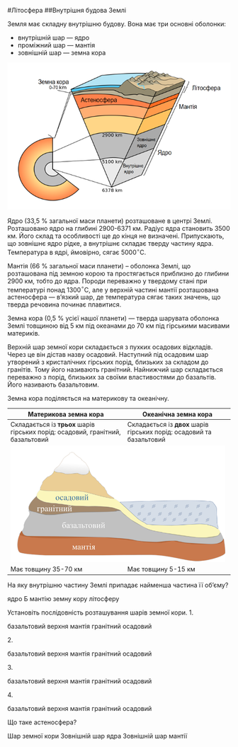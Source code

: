 #Літосфера
##Внутрiшня будова Землi

Земля має складну внутрішню будову. Вона має три основні оболонки:

<ul>
<li>внутрішній шар — <span class="p1">ядро</span></li>
<li>проміжний шар — <span class="p1">мантія</span></li>
<li>зовнішній шар — <span class="p1">земна кора</span></li>
</ul>

<div align="center">
<img src="1.png"/>
</div>

<span class="p1">Ядро</span> (33,5 % загальної маси планети) розташоване в центрі Землі.
Розташовано ядро на глибині 2900-6371 км. Радіус ядра становить 3500 км. Його склад та особливості ще до кінця не визначені. Припускають, що зовнішнє ядро рідке, а внутрішнє складає тверду частину ядра. Температура в ядрі, ймовірно, сягає 5000$^{\circ}$С.

<span class="p1">Мантія</span> (66 % загальної маси планети) – оболонка Землі, що розташована під земною корою та простягається приблизно до глибини 2900 км, тобто до ядра. Породи переважно у твердому стані при температурі понад 1300$^{\circ}$С, але у верхній частині мантії розташована
<span class="p1">астеносфера</span> — в’язкий шар, де температура сягає таких значень, що тверда речовина починає плавитися.

<span class="p1">Земна кора</span> (0,5 % усієї нашої планети) — тверда шарувата оболонка Землі товщиною від 5 км під океанами до 70 км під гірськими масивами материків.

Верхній шар земної кори складається з пухких осадових відкладів. Через це він дістав назву <span class="p1">осадовий</span>. Наступний під осадовим шар утворений з кристалічних гірських порід, близьких за складом до гранітів. Тому його називають <span class="p1">гранітний</span>. Найнижчий шар складається переважно з порід, близьких за своїми властивостями до базальтів. Його називають <span class="p1">базальтовим</span>.

Земна кора поділяється на <span class="p1">материкову</span> та <span class="p1">океанічну</span>.

<table>
<thead>
<tr>
<th>Материкова земна кора</th>
<th>Океанiчна земна кора</th>
</tr>
</thead>
<tbody>
<tr>
<td>Складається із <b>трьох</b> шарів гірських порід: осадовий, гранітний, базальтовий</td>
<td>Складається із <b>двох</b> шарів гірських порід: осадовий та базальтовий</td>
</tr>
<td colspan="2">
<img src="pic2.png" width="99%"/>
</td>
</tr>
<tr>
<td>Має товщину 35-70 км</td>
<td>Має товщину 5-15 км</td>
</tr>
</tbody>
</table>

<quiz>
<question>
<p>На яку внутрішню частину Землі припадає найменша частина її об’єму?</p>
<answer>ядро</answer>
Б  мантію</answer>
<answer correct>земну кору</answer>
<answer>літосферу</answer>
</question>
<question>
<p>Установіть послідовність розташування шарів земної кори.
1.</p>
<answer>базальтовий</answer>
<answer>верхня мантія</answer>
<answer>гранітний</answer>
<answer correct>осадовий</answer>
</question>
<question>
<p>2.</p>
<answer>базальтовий</answer>
<answer>верхня мантія</answer>
<answer correct>гранітний</answer>
<answer>осадовий</answer>
</question>
<question>
<p>3.</p>
<answer correct>базальтовий</answer>
<answer>верхня мантія</answer>
<answer>гранітний</answer>
<answer>осадовий</answer>
</question>
<question>
<p>4.</p>
<answer>базальтовий</answer>
<answer correct>верхня мантія</answer>
<answer>гранітний</answer>
<answer>осадовий</answer>
</question>
<question>
<p>Що таке астеносфера?</p>
<answer>Шар земної кори</answer>
<answer>Зовнішній шар ядра</answer>
<answer correct>Зовнішній шар мантії</answer>
</question>
</quiz>
